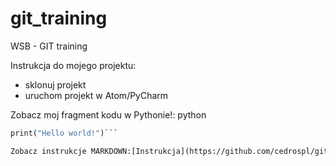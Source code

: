 # git_training
WSB - GIT training

Instrukcja do mojego projektu:
* sklonuj projekt
* uruchom projekt w Atom/PyCharm

Zobacz moj fragment kodu w Pythonie!:
  python
  ```def my_function():
  print("Hello world!")```
  
  Zobacz instrukcje MARKDOWN:[Instrukcja](https://github.com/cedrospl/git_training/blob/master/README.md)
